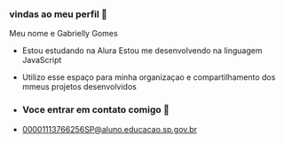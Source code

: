 
###  vindas ao meu perfil 👋

Meu nome e Gabrielly Gomes

- Estou estudando na Alura
 Estou me desenvolvendo na linguagem JavaScript
- Utilizo esse espaço para minha organizaçao e compartilhamento dos mmeus projetos desenvolvidos 

- ### Voce entrar em contato comigo 📧
- 00001113766256SP@aluno.educacao.sp.gov.br
